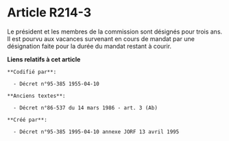# Article R214-3

Le président et les membres de la commission sont désignés pour trois ans. Il est pourvu aux vacances survenant en cours de
mandat par une désignation faite pour la durée du mandat restant à courir.

**Liens relatifs à cet article**

	**Codifié par**:

	  - Décret n°95-385 1955-04-10

	**Anciens textes**:

	  - Décret n°86-537 du 14 mars 1986 - art. 3 (Ab)

	**Créé par**:

	  - Décret n°95-385 1995-04-10 annexe JORF 13 avril 1995
